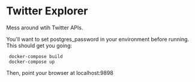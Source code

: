 # Twitter Explorer

Mess around wtih Twitter APIs.

You'll want to set postgres_password in your environment before
running.  This should get you going:

     docker-compose build
     docker-compose up

Then, point your browser at localhost:9898

